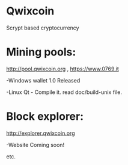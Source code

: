 # Qwixcoin

Scrypt based cryptocurrency


# Mining pools: 
http://pool.qwixcoin.org , https://www.0769.it

-Windows wallet 1.0 Released

-Linux Qt - Compile it. read doc/build-unix file.

# Block explorer:
http://explorer.qwixcoin.org

-Website Coming soon!

etc.
